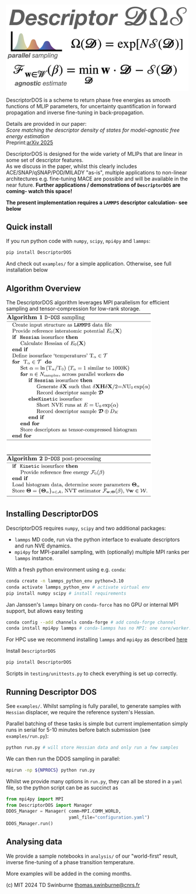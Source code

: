 <img src="https://raw.githubusercontent.com/tomswinburne/DescriptorDOS/refs/heads/main/figures/cover-image.png" width=500></img>

DescriptorDOS is a scheme to return phase free energies as smooth functions of MLIP parameters,
for uncertainty quantification in forward propagation and inverse fine-tuning in back-propagation.

Details are provided in our paper:<br>
*Score matching the descriptor density of states for model-agnostic free energy estimation*<br>
Preprint:[arXiv 2025](https://arxiv.org/abs/2502.18191)<br>

DescriptorDOS is designed for the wide variety of MLIPs that are linear in some set of descriptor features.  
As we discuss in the paper, whilst this clearly includes ACE/SNAP/qSNAP/POD/MILADY "as-is", multiple
applications to non-linear architectures e.g. fine-tuning MACE are possible and will be available in the near future. 
**Further applications / demonstrations of `DescriptorDOS` are coming- watch this space!**

**The present implementation requires a `LAMMPS` descriptor calculation- see below**

## Quick install
If you run python code with `numpy`, `scipy`, `mpi4py` and `lammps`:
```bash 
pip install DescriptorDOS
```
And check out `examples/` for a simple application. Otherwise, see full installation below

## Algorithm Overview
The DescriptorDOS algorithm leverages MPI parallelism for efficient sampling and tensor-compression for low-rank storage. <br>
<img src="https://raw.githubusercontent.com/tomswinburne/DescriptorDOS/refs/heads/main/figures/algorithm.png" width=400></img>

## Installing DescriptorDOS
DescriptorDOS requires `numpy`, `scipy` and two additional packages:
- `lammps` MD code, run via the python interface to evaluate descriptors and run NVE dynamics. 
- `mpi4py` for MPI-parallel sampling, with (optionally) multiple MPI ranks per `lammps` instance.

With a fresh python environment using e.g. `conda`:
```bash
conda create -n lammps_python_env python=3.10 
conda activate lammps_python_env # activate virtual env
pip install numpy scipy # install requirements 
```

Jan Janssen's `lammps` binary on `conda-force` has no GPU or internal MPI support, but allows easy testing
```bash 
conda config --add channels conda-forge # add conda-forge channel 
conda install mpi4py lammps # conda-lammps has no MPI: one core/worker!
```
For HPC use we recommend installing `lammps` and `mpi4py` as described <a href="https://docs.lammps.org/Python_head.html" target="_new">here</a>

Install `DescriptorDOS`
```bash 
pip install DescriptorDOS
```
Scripts in `testing/unittests.py` to check everything is set up correctly.

## Running Descriptor DOS
See `examples/`. Whilst sampling is fully parallel, to generate samples with `Hessian` displacer, 
we require the reference system's Hessian. 

Parallel batching of these tasks is simple but current implementation simply runs in 
serial for 5-10 minutes before batch submission (see `examples/run.py`):
```bash
python run.py # will store Hessian data and only run a few samples
```

We can then run the DDOS sampling in parallel:
```bash
mpirun -np ${NPROCS} python run.py
```

Whilst we provide many options in `run.py`, they can all be stored in a `yaml` file,
so the python script can be as succinct as 
```python
from mpi4py import MPI
from DescriptorDOS import Manager 
DDOS_Manager = Manager( comm=MPI.COMM_WORLD,
                        yaml_file="configuration.yaml")
DDOS_Manager.run()
```

## Analysing data
We provide a sample notebooks in `analysis/` of our "world-first" result, inverse fine-tuning of a phase transition temperature. 

More examples will be added in the coming months. 

(c) MIT 2024 TD Swinburne thomas.swinburne@cnrs.fr


